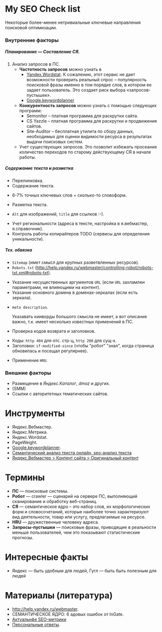 # My SEO Check list

Некоторые более-менее нетривиальные ключевые направления поисковой оптимизации.

### Внутренние факторы

##### Планирование — Составление СЯ.
1. Анализ запросов в ПС.
   * **Частотность запросов** можно узнать в
     - [Yandex.Wordstat](http://wordstat.yandex.ru).  К сожалению, этот сервис не дает возможности проверить реальный спрос – популярность поисковой фразы именно в том порядке слов, в котором ее задает пользователь. Это создает риск выбора «запросов- пустышек».
     - [Google.keywordplanner](https://adwords.google.com/ko/KeywordPlanner)
   * **Конкурентность запросов** можно узнать с помощью следующих программ:
     - Semonitor – платная программа для раскрутки сайта.
     - СS Yazzle – платная программа для раскрутки и продвижения сайтов.
     - Site-Auditor – бесплатная утилита по сбору данных, необходимых для
       оценки видимости ресурса в результатах выдачи поисковых систем.
   * Учет существующих запросов. Это позволит избежать просеание количество переходов по старому действующему СЯ в начале работы.


##### Содержание текста и разметка
* Перелинковка.
* Содержание текста.
 - 6-7% точных ключевых слов + сколько-то словоформ.
* Разметка текста.
 - `Alt` для изображений, `title` для ссылков :-).
* Учет региональности (адреса в тексте, настройка в я.вебмастер, я.справочник).
* Контроль работы копирайтеров TODO (сервисы для определения уникальности).

##### Тех. обвязка
* `Sitemap` (имет смысл для крупных разветвленных ресурсов).
* `Robots.txt` (http://help.yandex.ru/webmaster/controlling-robot/robots-txt.xml#robots-txt).
 - Указание несущественных аргументов `URL` (если `URL` захламлен параметрами, не влияющими на контент).
 - Указание основного домена в доменах-зеркалах (если есть зеркала).
* `meta description`.
  
  Указавать кииворды большого смысла не имеет, а вот описание важно, т.к. имеет несколько известных применений в ПС.
* Проверка кодов возврата и заголовков.
 - Коды: `http 404` для отс. стр-ц, `http 200` для сущ-х.
 - Заголовки: `if-modified-since` (чтобы "робот" "знал", когда страница обновилась и посещал регулярнее).
* Применение `HRU`.

### Внешние факторы
* Размещение в *Яндекс.Каталог*, *dmoz* и других.
* (SMM)
* Ссылки с авторитетных тематических сайтов.

# Инструменты
* Яндекс.Вебмастер.
* Яндекс.Метрика.
* Яндекс.Wordstat.
* PageWeight.
* [Google.keywordplanner](https://adwords.google.com/ko/KeywordPlanner).
* [Семантический анализ текста онлайн, seo-анализ текста](http://advego.ru/text/seo/)
* [Яндекс.Вебмастер > Контент сайта > Оригинальный контент](https://webmaster.yandex.ru/site/service-plugin.xml?host=20785764&service=ORIGINALS&need_auth=false&new_site=false)

# Термины
* **ПС** — поисковые системы.
* **Робот** — crawler — сценарий на сервере ПС, выполняющий сканирование и
  обработку веб-страниц.
* **СЯ** — семантическое ядро – это набор слов, их морфологических форм и
  словосочетаний, которые наиболее точно характеризуют вид деятельности, товар или услугу, предлагаемые на ресурсе.
* **HRU** — дружественные человеку адреса.
* **Запросы-пустышки** — поисковые фразы, приводящие в реальности меньше
  пользователей, чем это показывают статистические прогнозы.


# Интересные факты
* Яндекс — быть удобным для людей, Гугл — быть быть полезным для людей

# Материалы (литература)
* http://help.yandex.ru/webmaster.
* СЕМАНТИЧЕСКОЕ ЯДРО: 6 адовых ошибок от InGate.
* [Актуальнфе SEO-метрики](http://yellowbanana.ru/blog/2014/02/16/seo-metrics/)
* [Персональные ответы](http://help.yandex.ru/search/search-results/personalized-answers.xml).
